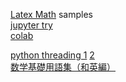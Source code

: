 
[Latex Math](https://en.wikibooks.org/wiki/LaTeX/Mathematics) samples  
[jupyter try](http://jupyter.org/try)  
[colab](https://colab.research.google.com)  
  
[python threading 1](https://github.com/rcludwick/Python-Cheat-Sheets/blob/master/src/source/threading.rst) [2](https://www.pythonsheets.com/notes/python-concurrency.html)  
[数学基礎用語集（和英編）](http://www.qmss.jp/qmss/glossary/math-glossary-je.htm)  
